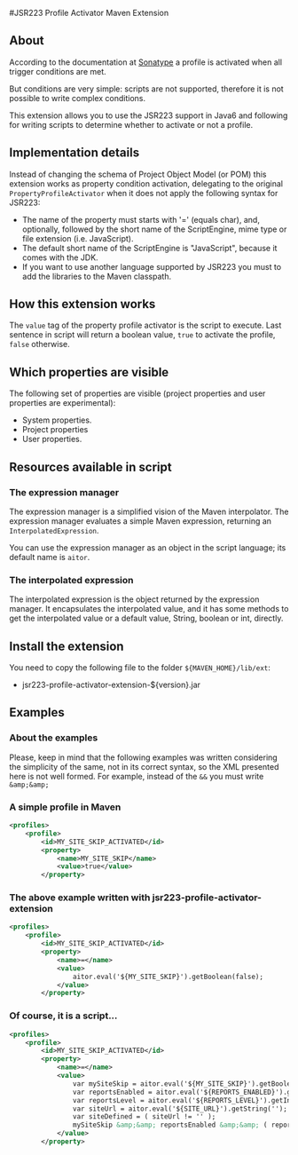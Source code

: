 #JSR223 Profile Activator Maven Extension

## About

According to the documentation at [Sonatype](http://www.sonatype.com/books/mvnref-book/reference/profiles-sect-activation.html) a profile is activated when all trigger conditions are met.

But conditions are very simple: scripts are not supported, therefore it is not possible to write complex conditions.

This extension allows you to use the JSR223 support in Java6 and following for writing scripts to determine whether to activate or not a profile.

## Implementation details
Instead of changing the schema of Project Object Model (or POM) this extension works as property condition activation, delegating to the original ```PropertyProfileActivator``` when it does not apply the following syntax for JSR223:

* The name of the property must starts with '=' (equals char), and, optionally, followed by the short name of the ScriptEngine, mime type or file extension (i.e. JavaScript).
* The default short name of the ScriptEngine is "JavaScript", because it comes with the JDK.
* If you want to use another language supported by JSR223 you must to add the libraries to the Maven classpath.

## How this extension works
The ```value``` tag of the property profile activator is the script to execute. Last sentence in script will return a boolean value, ```true``` to activate the profile, ```false``` otherwise.

## Which properties are visible
The following set of properties are visible (project properties and user properties are experimental):
* System properties.
* Project properties
* User properties.

## Resources available in script
### The expression manager
The expression manager is a simplified vision of the Maven interpolator. The expression manager evaluates a simple Maven expression, returning an ```InterpolatedExpression```.

You can use the expression manager as an object in the script language; its default name is ```aitor```.

### The interpolated expression
The interpolated expression is the object returned by the expression manager. It encapsulates the interpolated value, and it has some methods to get the interpolated value or a default value, String, boolean or int, directly.

## Install the extension
You need to copy the following file to the folder ```${MAVEN_HOME}/lib/ext```:
* jsr223-profile-activator-extension-${version}.jar

## Examples
### About the examples
Please, keep in mind that the following examples was written considering the simplicity of the same, not in its correct syntax, so the XML presented here is not well formed.
For example, instead of the ```&&``` you must write ```&amp;&amp;```

### A simple profile in Maven
```xml
<profiles>
    <profile>
        <id>MY_SITE_SKIP_ACTIVATED</id>
        <property>
            <name>MY_SITE_SKIP</name>
            <value>true</value>
        </property>
```
### The above example written with jsr223-profile-activator-extension
```xml
<profiles>
    <profile>
        <id>MY_SITE_SKIP_ACTIVATED</id>
        <property>
            <name>=</name>
            <value>
                aitor.eval('${MY_SITE_SKIP}').getBoolean(false);
            </value>
        </property>
```

### Of course, it is a script...
```xml
<profiles>
    <profile>
        <id>MY_SITE_SKIP_ACTIVATED</id>
        <property>
            <name>=</name>
            <value>
                var mySiteSkip = aitor.eval('${MY_SITE_SKIP}').getBoolean(false);
                var reportsEnabled = aitor.eval('${REPORTS_ENABLED}').getBoolean(false);
                var reportsLevel = aitor.eval('${REPORTS_LEVEL}').getInt(0);
                var siteUrl = aitor.eval('${SITE_URL}').getString('');
                var siteDefined = ( siteUrl != '' );
                mySiteSkip &amp;&amp; reportsEnabled &amp;&amp; ( reportsLevel > 0 ) &amp;&amp; siteDefined
            </value>
        </property>
```

